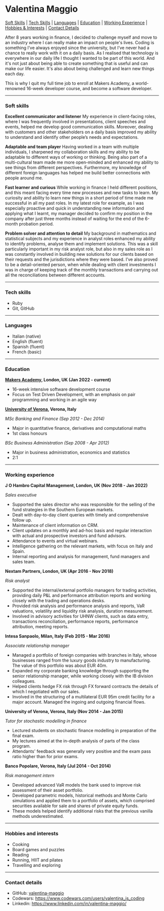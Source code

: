 # Valentina Maggio

[Soft Skills](#soft-skills) | [Tech Skills](#tech-skills) | [Languages](#languages) | [Education](#education) | [Working Experience](#working-experience) | [Hobbies & Interests](#hobbies-and-interests) | [Contact Details](#contact-details)

After 8 years working in finance, I decided to challenge myself and move to an industry where I can really make an impact on people's lives. 
Coding is something I’ve always enjoyed since the university, but I’ve never had a chance to really work with it on a daily basis. As I realised that technology is everywhere in our daily life I thought I wanted to be part of this world. And it's not just about being able to create something that is useful and can make our life easier. It's also about being challenged and learn new things each day. 

This is why I quit my full time job to enroll at Makers Academy, a world-renowned 16-week developer course, and become a software developer.

---

### Soft skills

**Excellent communicator and listener**
My experience in client-facing roles, where I was frequently involved in presentations, client speeches and events, helped me develop good communication skills. Moreover, dealing with customers and other stakeholders on a daily basis improved my ability to understand and identify other people’s needs and expectations.

**Adaptable and team player**
Having worked in a team with multiple individuals, I sharpened my collaboration skills and my ability to be adaptable to different ways of working or thinking. Being also part of a multi-cultural team made me more open-minded and enhanced my ability to see things from different perspectives. Furthermore, my knowledge of different foreign languages has helped me build better connections with people around me.

**Fast learner and curious**
While working in finance I held different positions, and this meant facing every time new processes and new tasks to learn. My curiosity and ability to learn new things in a short period of time made me successful in all my past roles. In my latest role for example, as I was especially proactive and quick in understanding new information and applying what I learnt, my manager decided to confirm my position in the company after just three months instead of waiting for the end of the 6-month probation period.

**Problem solver and attention to detail**
My background in mathematics and statistical subjects and my experience in analyst roles enhanced my ability to identify problems, analyse them and implement solutions. This was a skill particularly important in my risk analyst role, but also in my sales role as I was constantly involved in building new solutions for our clients based on their requests and the jurisdictions where they were based. I’ve also proved to be a detail-oriented person, when while dealing with client investments I was in charge of keeping track of the monthly transactions and carrying out all the reconciliations between different accounts.

---

### Tech skills

* Ruby
* Git, GitHub

---

### Languages

* Italian (native)
* English (fluent)
* Spanish (fluent)
* French (basic)

---

### Education

**[Makers Academy](https://makers.tech/), London, UK (Jan 2022 - current)**

* 16-week intensive software development course
* Focus on Test Driven Development, with an emphasis on pair programming and working in an agile way

**[University of Verona](https://www.univr.it/en/home), Verona, Italy**

*MSc Banking and Finance (Sep 2012 - Dec 2014)*
* Major in quantitative finance, derivatives and computational maths
* 1st class honours

*BSc Business Administration (Sep 2008 - Apr 2012)*
* Major in business administration, economics and statistics
* 2:1

---

### Working experience

**J O Hambro Capital Management, London, UK (Nov 2018 - Jan 2022)**

*Sales executive*
* Supported the sales director who was responsible for the selling of the fund strategies in the Southern European markets.
* Dealt with day-to-day client queries with timely and comprehensive follow up.
* Maintenance of client information on CRM.
* Client updates on a monthly and ad-hoc basis and regular interaction with actual and prospective investors and fund advisors.
* Attendance to events and virtual webinars.
* Intelligence gathering on the relevant markets, with focus on Italy and Spain.
* Internal reporting and analysis for management, fund managers and sales team.

**Nextam Partners, London, UK (Apr 2016 - Nov 2018)**

*Risk analyst*
* Supported the internal/external portfolio managers for trading activities, providing daily P&L and performance attribution reports and working closely with the trading and operations desks.
* Provided risk analysis and performance analysis and reports, VaR valuations, volatility and liquidity risk analysis, duration measurement.
* Involved in advisory activities for UHNW clients, such as data entry, transactions reconciliation, performance reports, performance attribution, meeting reports.

**Intesa Sanpaolo, Milan, Italy (Feb 2015 - Mar 2016)**

*Associate relationship manager*
* Managed a portfolio of foreign companies with branches in Italy, whose businesses ranged from the luxury goods industry to manufacturing. The value of this portfolio was about EUR 40m.
* Expanded my corporate banking knowledge through supporting the senior relationship manager, while working closely with the IB division colleagues.
* Helped clients hedge FX risk through FX forward contracts the details of which I negotiated with our sales.
* Involved in the structuring of a multilateral EUR 95m credit facility for a major account. Managed the ingoing and outgoing financial flows.

**University of Verona, Verona, Italy (Nov 2014 - Jan 2015)**

*Tutor for stochastic modelling in finance*
* Lectured students on stochastic finance modelling in preparation of the final exam.
* My lectures aimed at the in-depth analysis of parts of the class program.
* Attendants' feedback was generally very positive and the exam pass ratio higher than for prior
exams.

**Banco Popolare, Verona, Italy (Jul 2014 - Oct 2014)**

*Risk management intern*
* Developed advanced VaR models the bank used to improve risk assessment of their asset portfolio.
* Developed parametric models, historical methods and Monte Carlo simulations and applied them to a portfolio of assets, which comprised securities available for sale and shares of private equity funds.
* These models helped identify additional risks that the previous vanilla methods underestimated.

---

### Hobbies and interests

* Cooking
* Board games and puzzles
* Reading
* Running, HIIT and pilates
* Travelling and exploring

---

### Contact details

* GitHub: [valentina-maggio](https://github.com/valentina-maggio)
* Codewars: https://www.codewars.com/users/valentina_is_coding
* Linkedin: https://www.linkedin.com/in/valentina-maggio/